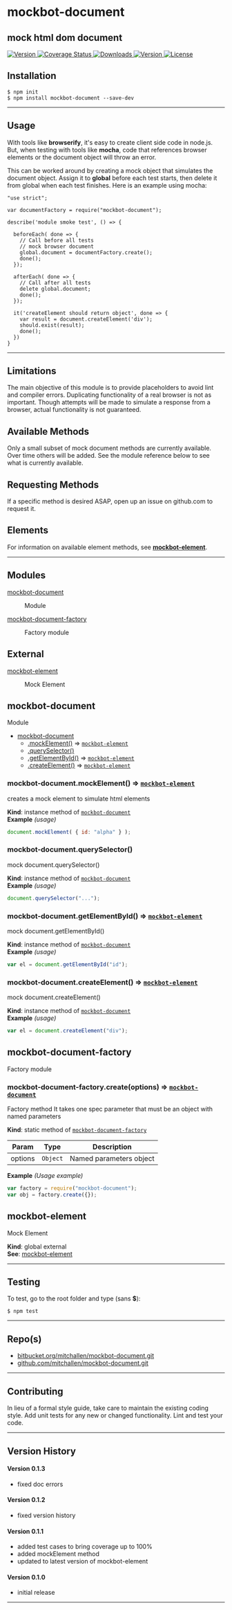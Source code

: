 mockbot-document
==
mock html dom document
--

<p align="left">
  <a href="https://travis-ci.org/mitchallen/mockbot-document">
    <img src="https://img.shields.io/travis/mitchallen/mockbot-document.svg?style=flat-square" alt="Version">
  </a>
  <a href="https://codecov.io/gh/mitchallen/mockbot-document">
    <img src="https://codecov.io/gh/mitchallen/mockbot-document/branch/master/graph/badge.svg" alt="Coverage Status">
  </a>
  <a href="https://npmjs.org/package/mockbot-document">
    <img src="http://img.shields.io/npm/dt/mockbot-document.svg?style=flat-square" alt="Downloads">
  </a>
  <a href="https://npmjs.org/package/mockbot-document">
    <img src="http://img.shields.io/npm/v/mockbot-document.svg?style=flat-square" alt="Version">
  </a>
  <a href="https://npmjs.com/package/mockbot-document">
    <img src="https://img.shields.io/npm/l/mockbot-document.svg?style=flat-square" alt="License"></a>
  </a>
</p>

## Installation

    $ npm init
    $ npm install mockbot-document --save-dev
    
* * *

## Usage

With tools like __browserify__, it's easy to create client side code in node.js. But, when testing with tools like __mocha__, code that references browser elements or the document object will throw an error.

This can be worked around by creating a mock object that simulates the document object. Assign it to __global__ before each test starts, then delete it from global when each test finishes.  Here is an example using mocha:

	"use strict";

    var documentFactory = require("mockbot-document");
    
    describe('module smoke test', () => {
    
      beforeEach( done => {
        // Call before all tests
        // mock browser document
        global.document = documentFactory.create();
        done();
      });
      
	  afterEach( done => {
        // Call after all tests
        delete global.document;
        done();
      });
      
      it('createElement should return object', done => {
        var result = document.createElement('div');
        should.exist(result);
        done();
      })
    }
    
* * *

## Limitations

The main objective of this module is to provide placeholders to avoid lint and compiler errors. Duplicating functionality of a real browser is not as important. Though attempts will be made to simulate a response from a browser, actual functionality is not guaranteed.

## Available Methods

Only a small subset of mock document methods are currently available. Over time others will be added.  See the module reference below to see what is currently available. 

## Requesting Methods

If a specific method is desired ASAP, open up an issue on github.com to request it.

## Elements

For information on available element methods, see __[mockbot-element](https://www.npmjs.com/package/mockbot-element)__.

* * *

## Modules

<dl>
<dt><a href="#module_mockbot-document">mockbot-document</a></dt>
<dd><p>Module</p>
</dd>
<dt><a href="#module_mockbot-document-factory">mockbot-document-factory</a></dt>
<dd><p>Factory module</p>
</dd>
</dl>

## External

<dl>
<dt><a href="#external_mockbot-element">mockbot-element</a></dt>
<dd><p>Mock Element</p>
</dd>
</dl>

<a name="module_mockbot-document"></a>

## mockbot-document
Module


* [mockbot-document](#module_mockbot-document)
    * [.mockElement()](#module_mockbot-document+mockElement) ⇒ <code>[mockbot-element](#external_mockbot-element)</code>
    * [.querySelector()](#module_mockbot-document+querySelector)
    * [.getElementById()](#module_mockbot-document+getElementById) ⇒ <code>[mockbot-element](#external_mockbot-element)</code>
    * [.createElement()](#module_mockbot-document+createElement) ⇒ <code>[mockbot-element](#external_mockbot-element)</code>

<a name="module_mockbot-document+mockElement"></a>

### mockbot-document.mockElement() ⇒ <code>[mockbot-element](#external_mockbot-element)</code>
creates a mock element to simulate html elements

**Kind**: instance method of <code>[mockbot-document](#module_mockbot-document)</code>  
**Example** *(usage)*  
```js
document.mockElement( { id: "alpha" } );
```
<a name="module_mockbot-document+querySelector"></a>

### mockbot-document.querySelector()
mock document.querySelector()

**Kind**: instance method of <code>[mockbot-document](#module_mockbot-document)</code>  
**Example** *(usage)*  
```js
document.querySelector("...");
```
<a name="module_mockbot-document+getElementById"></a>

### mockbot-document.getElementById() ⇒ <code>[mockbot-element](#external_mockbot-element)</code>
mock document.getElementById()

**Kind**: instance method of <code>[mockbot-document](#module_mockbot-document)</code>  
**Example** *(usage)*  
```js
var el = document.getElementById("id");
```
<a name="module_mockbot-document+createElement"></a>

### mockbot-document.createElement() ⇒ <code>[mockbot-element](#external_mockbot-element)</code>
mock document.createElement()

**Kind**: instance method of <code>[mockbot-document](#module_mockbot-document)</code>  
**Example** *(usage)*  
```js
var el = document.createElement("div");
```
<a name="module_mockbot-document-factory"></a>

## mockbot-document-factory
Factory module

<a name="module_mockbot-document-factory.create"></a>

### mockbot-document-factory.create(options) ⇒ <code>[mockbot-document](#module_mockbot-document)</code>
Factory method 
It takes one spec parameter that must be an object with named parameters

**Kind**: static method of <code>[mockbot-document-factory](#module_mockbot-document-factory)</code>  

| Param | Type | Description |
| --- | --- | --- |
| options | <code>Object</code> | Named parameters object |

**Example** *(Usage example)*  
```js
var factory = require("mockbot-document");
var obj = factory.create({});
```
<a name="external_mockbot-element"></a>

## mockbot-element
Mock Element

**Kind**: global external  
**See**: [mockbot-element](https://www.npmjs.com/package/mockbot-element)  

* * *

## Testing

To test, go to the root folder and type (sans __$__):

    $ npm test
   
* * *
 
## Repo(s)

* [bitbucket.org/mitchallen/mockbot-document.git](https://bitbucket.org/mitchallen/mockbot-document.git)
* [github.com/mitchallen/mockbot-document.git](https://github.com/mitchallen/mockbot-document.git)

* * *

## Contributing

In lieu of a formal style guide, take care to maintain the existing coding style.
Add unit tests for any new or changed functionality. Lint and test your code.

* * *

## Version History

#### Version 0.1.3

* fixed doc errors

#### Version 0.1.2

* fixed version history

#### Version 0.1.1

* added test cases to bring coverage up to 100%
* added mockElement method
* updated to latest version of mockbot-element

#### Version 0.1.0 

* initial release

* * *
